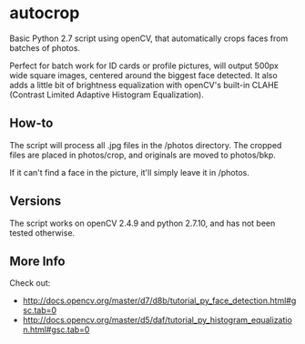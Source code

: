 # autocrop
Basic Python 2.7 script using openCV, that automatically crops faces from batches of photos.

Perfect for batch work for ID cards or profile pictures, will output 500px wide square images, centered around the biggest face detected. It also adds a little bit of brightness equalization with openCV's built-in CLAHE (Contrast Limited Adaptive Histogram Equalization).

## How-to
The script will process all .jpg files in the /photos directory. The cropped files are placed in photos/crop, and originals are moved to photos/bkp.

If it can't find a face in the picture, it'll simply leave it in /photos.

## Versions
The script works on openCV 2.4.9 and python 2.7.10, and has not been tested otherwise.

## More Info
Check out:
* http://docs.opencv.org/master/d7/d8b/tutorial_py_face_detection.html#gsc.tab=0
* http://docs.opencv.org/master/d5/daf/tutorial_py_histogram_equalization.html#gsc.tab=0
